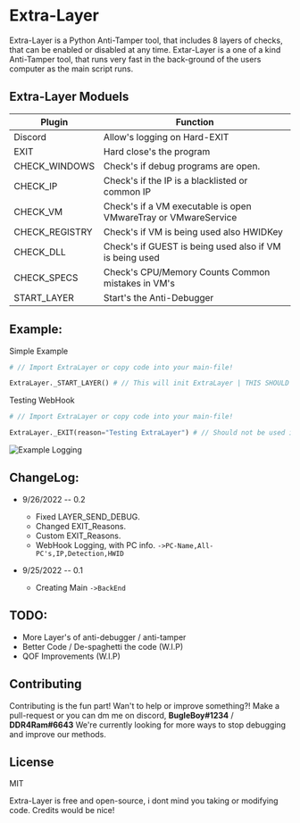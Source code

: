 # Extra-Layer
Extra-Layer is a Python Anti-Tamper tool, that includes 8 layers of checks, that can be enabled or disabled at any time.
Extar-Layer is a one of a kind Anti-Tamper tool, that runs very fast in the back-ground of the users computer as the main script runs.

## Extra-Layer Moduels
| Plugin | Function |
| ------ | ------ |
| Discord | Allow's logging on Hard-EXIT |
| EXIT | Hard close's the program | 
| CHECK_WINDOWS | Check's if debug programs are open. |
| CHECK_IP | Check's if the IP is a blacklisted or common IP |
| CHECK_VM | Check's if a VM executable is open VMwareTray or VMwareService |
| CHECK_REGISTRY | Check's if VM is being used also HWIDKey |
| CHECK_DLL | Check's if GUEST is being used also if VM is being used |
| CHECK_SPECS | Check's CPU/Memory Counts Common mistakes in VM's |
| START_LAYER | Start's the Anti-Debugger |

## Example:
Simple Example
```py
# // Import ExtraLayer or copy code into your main-file!

ExtraLayer._START_LAYER() # // This will init ExtraLayer | THIS SHOULD BE THE FIRST THING YOU DO!
```
Testing WebHook
```py
# // Import ExtraLayer or copy code into your main-file!

ExtraLayer._EXIT(reason="Testing ExtraLayer") # // Should not be used inless your testing webhook.
```

![Example Logging](https://github.com/ImInTheICU/Python-AntiTamper/blob/main/Capture.PNG?raw=true)

## ChangeLog:
* 9/26/2022 -- 0.2
  * Fixed LAYER_SEND_DEBUG.
  * Changed EXIT_Reasons.
  * Custom EXIT_Reasons.
  * WebHook Logging, with PC info. `->PC-Name,All-PC's,IP,Detection,HWID`

* 9/25/2022 -- 0.1
  * Creating Main `->BackEnd`

## TODO:
- More Layer's of anti-debugger / anti-tamper
- Better Code / De-spaghetti the code (W.I.P)
- QOF Improvements (W.I.P)

## Contributing
Contributing is the fun part!
Wan't to help or improve something?!
Make a pull-request or you can dm me on discord, **BugleBoy#1234** / **DDR4Ram#6643**
We're currently looking for more ways to stop debugging and improve our methods.

## License
MIT

Extra-Layer is free and open-source, i dont mind you taking or modifying code. 
Credits would be nice!
